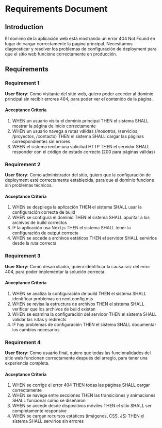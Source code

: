 # Requirements Document

## Introduction

El dominio de la aplicación web está mostrando un error 404 Not Found en lugar de cargar correctamente la página principal. Necesitamos diagnosticar y resolver los problemas de configuración de deployment para que el sitio web funcione correctamente en producción.

## Requirements

### Requirement 1

**User Story:** Como visitante del sitio web, quiero poder acceder al dominio principal sin recibir errores 404, para poder ver el contenido de la página.

#### Acceptance Criteria

1. WHEN un usuario visita el dominio principal THEN el sistema SHALL mostrar la página de inicio correctamente
2. WHEN un usuario navega a rutas válidas (/nosotros, /servicios, /proyectos, /contacto) THEN el sistema SHALL cargar las páginas correspondientes sin errores
3. WHEN el sistema recibe una solicitud HTTP THEN el servidor SHALL responder con el código de estado correcto (200 para páginas válidas)

### Requirement 2

**User Story:** Como administrador del sitio, quiero que la configuración de deployment esté correctamente establecida, para que el dominio funcione sin problemas técnicos.

#### Acceptance Criteria

1. WHEN se despliega la aplicación THEN el sistema SHALL usar la configuración correcta de build
2. WHEN se configura el dominio THEN el sistema SHALL apuntar a los archivos de build correctos
3. IF la aplicación usa Next.js THEN el sistema SHALL tener la configuración de output correcta
4. WHEN se accede a archivos estáticos THEN el servidor SHALL servirlos desde la ruta correcta

### Requirement 3

**User Story:** Como desarrollador, quiero identificar la causa raíz del error 404, para poder implementar la solución correcta.

#### Acceptance Criteria

1. WHEN se analiza la configuración de build THEN el sistema SHALL identificar problemas en next.config.mjs
2. WHEN se revisa la estructura de archivos THEN el sistema SHALL verificar que los archivos de build existan
3. WHEN se examina la configuración del servidor THEN el sistema SHALL validar las rutas y redirects
4. IF hay problemas de configuración THEN el sistema SHALL documentar los cambios necesarios

### Requirement 4

**User Story:** Como usuario final, quiero que todas las funcionalidades del sitio web funcionen correctamente después del arreglo, para tener una experiencia completa.

#### Acceptance Criteria

1. WHEN se corrige el error 404 THEN todas las páginas SHALL cargar correctamente
2. WHEN se navega entre secciones THEN las transiciones y animaciones SHALL funcionar como se diseñaron
3. WHEN se accede desde dispositivos móviles THEN el sitio SHALL ser completamente responsive
4. WHEN se cargan recursos estáticos (imágenes, CSS, JS) THEN el sistema SHALL servirlos sin errores